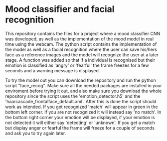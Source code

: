 # Mood classifier and facial recognition 
This repository contains the files for a project where a mood classifier CNN was developed, as well as the implementation of the mood model in real time using the webcam. The python script contains the implementation of the model as well as a facial recognition where the user can save his/hers face as a reference images and the model will recognize the user at a later stage. A function was added so that if a individual is recognised but their emotion is classified as 'angry' or 'fearful' the frame freezes for a few seconds and a warning message is displayed.

To try the model out you can download the repository and run the python script "face_recog". Make sure all the needed packages are installed in your enviroment before trying it out, and also make sure you download the whole repository since the script uses the 'emotion_detector.h5' and the 'haarcascade_frontalface_default.xml'. After this is done the script should work as intended. If you get recognized 'match' will appear in green in the bottom left corner. If you are not recognized it will instead say 'no match'. In the bottom right corner your emotion will be displayed, if your emotion is not detected it will either say 'detecting' or 'unknown'. If you get a match but display anger or fearful the frame will freeze for a couple of seconds and ask you to try again later.

